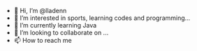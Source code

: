 - 👋 Hi, I’m @lladenn
- 👀 I’m interested in sports, learning codes and programming...
- 🌱 I’m currently learning Java
- 💞️ I’m looking to collaborate on ...
- 📫 How to reach me 

<!---
lladenn/lladenn is a ✨ special ✨ repository because its `README.md` (this file) appears on your GitHub profile.
You can click the Preview link to take a look at your changes.
--->
